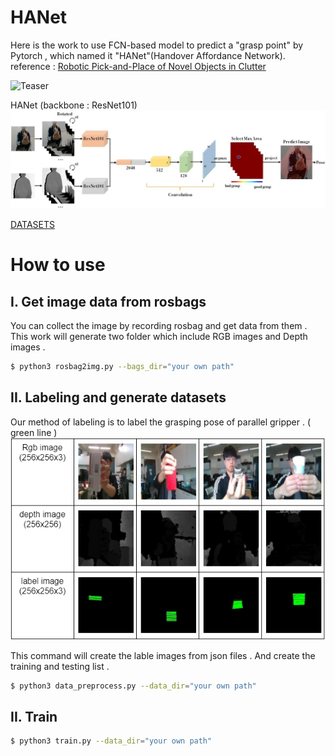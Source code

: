 # HANet

Here is the work to use FCN-based model to predict a "grasp point" by Pytorch , which named it "HANet"(Handover Affordance Network).<br>
reference : [Robotic Pick-and-Place of Novel Objects in Clutter](https://arxiv.org/pdf/1710.01330.pdf)

![Teaser](figure/demo.png)

HANet (backbone : ResNet101)<br>
![Teaser](figure/model.png)

[DATASETS](https://drive.google.com/file/d/13vRFPhruy37sk3Tzo4Z6dyw--TFWSIuH/view?usp=sharing)

# How to use

## I. Get image data from rosbags
You can collect the image by recording rosbag and get data from them . This work will generate two folder which include RGB images and Depth images .
```bash
$ python3 rosbag2img.py --bags_dir="your own path"
```

## II. Labeling and generate datasets
Our method of labeling is to label the grasping pose of parallel gripper . ( green line )
![Dataset](figure/datasets.png)

This command will create the lable images from json files . And create the training and testing list .
```bash
$ python3 data_preprocess.py --data_dir="your own path"
```
## II. Train
```bash
$ python3 train.py --data_dir="your own path"
```
